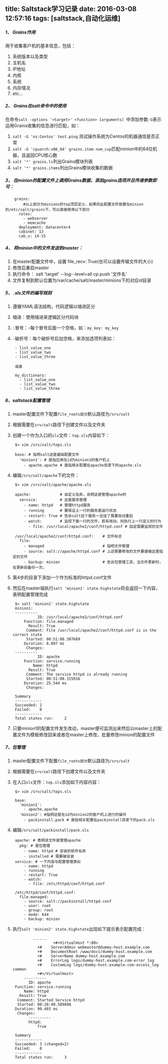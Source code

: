 title: Saltstack学习记录
date: 2016-03-08 12:57:16
tags: [saltstack,自动化运维]
---


##### 1、 Grains作用

 用于收集客户机的基本信息，包括：
	
1. 系统版本以及类型
2. 主机名
3. IP地址
4. 内核
5. 系统
6. 内存情况
7. etc...

##### 2、 Grains在salt命令中的使用


在命令`salt -options '<target>' <function> [arguments] `中添加参数`-G`表示运用Grains收集的信息进行匹配，如：

1. `salt -G 'os:Centos' test.ping` 测试操作系统为Centos的机器通信是否正常
2. `salt -G 'cpuarch:x86_64' grains.item num_cup`匹配minion中的64位机器，且返回CPU核心数
3. `salt '*' grains.ls`列出Grains模块列表
4. `salt '*' grains.items`列出Grains模块收集的数据

<!--more-->
##### 3、 在minion的配置文件上调用Grains数据，添加grains选项并且传递参数即可：


		grains:
			#以上部分为minions的top顶层定义，如果将此配置文件放置在minion的/etc/salt/grains下，可以直接使用以下部分
		  roles:
		    - webserver
		    - memcache
		  deployment: datacenter4
		  cabinet: 13
		  cab_u: 14-15

##### 4、 将minion中的文件发送到master：
	
1. 在master配置文件中，设置 file_recv: True(也可以设置传输文件的大小)
2. 修改后重启master
3. 执行命令： salt 'target' --log--level=all cp.push '文件名'
4. 文件复制到默认位置为/var/cache/salt/master/minions下的对应id目录

##### 5、 .sls文件的编写规则
	
1. 遵循YAML语法结构，代码逻辑以缩进区分
2. 缩进：使用缩进来逻辑区分代码块
3. `:`冒号：-每个冒号后面一个空格，如：`my_key: my_key`
4. `-`破折号：每个破折号后加空格，来添加选项列表如：


		- list_value_one
		- list_value_two
		- list_value_three

		或者

		my_dictionary:
		  - list_value_one
		  - list_value_two
		  - list_value_three



##### 6、saltstack配置管理

1. master配置文件下配置`file_roots部分`默认路径为`/srv/salt`
2. 根据需要在`srv/salt`路径下创建文件以及文件夹
3. 创建一个作为入口的`sls`文件：`top.sls`内容如下：


		$> vim /srv/salt/tops.sls

		base: # 指明salt这是基础配置文件
		  'minion1': # 是指应用在id为minion1的客户机上
    		- apache.apache # 是指相关配置在apache目录下的apache.sls
		  

4. 编辑`/srv/salt/apache`下的文件：


		$> vim /srv/salt/apache/apache.sls
		
		apache: 			# 自定义名称，说明这是管理apache的
		  service: 			# 这是服务管理
    		- name: httpd 	# 管理httpd服务
    		- running 		# 要保证上一行的服务是运行状态
    		- restart: True # 告诉salt这个服务一旦挂了需要自动重启
    		- watch: 		# 监视下面一行的文件，若有改动，则执行上一行定义的行为
      		  - file: /usr/local/apache2/conf/httpd.conf # 指定需要监视的文件

		/usr/local/apache2/conf/httpd.conf:    # 文件标志
		  file: 
			- managed 						   # 指明文件管理
    		- source: salt://apache/httpd.conf # 上述需要修改的文件要遵循这里指定的文件
    		- backup: minion 				   # 告诉包管理工具，当文件更新时，在更新前备份一次。

5. 第4步的目录下添加一个作为标准的httpd.conf文件
6. 然后在master端执行`salt 'minion1' state.highstate`将会返回一下内容，表明配置管理完成

		

		$> salt 'minion1' state.highstate
		minion1:
		----------
		          ID: /usr/local/apache2/conf/httpd.conf
		    Function: file.managed
		      Result: True
			 Comment: File /usr/local/apache2/conf/httpd.conf is in the correct state
     		 Started: 00:51:08.307689
    		Duration: 8.097 ms
     		 Changes:   
		----------
				  ID: apache
			Function: service.running
				Name: httpd
			  Result: True
     		 Comment: The service httpd is already running
     		 Started: 00:51:08.315916
    		Duration: 25.544 ms
    		 Changes:   

		Summary
		------------
		Succeeded: 2
		Failed:    0
		------------
		Total states run:     2

7. 只要minion1的配置文件发生改动，master便可监测出来然后以master上的配置文件为模板修改回来或者在master上修改，批量修改minion的配置文件

##### 7、包管理

1. master配置文件下配置`file_roots部分`默认路径为`/srv/salt`
2. 根据需要在`srv/salt`路径下创建文件以及文件夹
3. 在入口`sls`文件：`top.sls`添加如下内容内容：


		$> vim /srv/salt/tops.sls

		base: 
		  'minion1': 
    		- apache.apache 
		  'minion2': #指明这是在id为minion2的客户机上进行的操作
    		- packinstall.pack # 是指相关配置在packinstall目录下的pack.sls

4. 编辑`/srv/salt/packinstall/pack.sls`


		apache: # 表明该文件是管理apache
		  pkg: # 是包管理
			- name: httpd # 安装的软件名称
    		- installed # 需要被安装
		service: # 一下内容与配置管理类似
    		- name: httpd
    		- running
    		- restart: True
    		- watch:
			  - file: /etc/httpd/conf/httpd.conf

		/etc/httpd/conf/httpd.conf:
		  file.managed:
    		- source: salt://packinstall/httpd.conf
    		- user: root
    		- group: root
    		- mode: 644
    		- backup: minion


5. 执行`salt 'minion2' state.highstate`出现如下提示表示配置完成：


				......
		                 +#<VirtualHost *:80>
                  +#    ServerAdmin webmaster@dummy-host.example.com
                  +#    DocumentRoot /www/docs/dummy-host.example.com
                  +#    ServerName dummy-host.example.com
                  +#    ErrorLog logs/dummy-host.example.com-error_log
                  +#    CustomLog logs/dummy-host.example.com-access_log common
                  +#</VirtualHost>
			----------
              ID: apache
    	Function: service.running
        	Name: httpd
      	  Result: True
     	 Comment: Started Service httpd
     	 Started: 00:26:40.589898
    	Duration: 99.403 ms
     	 Changes:   
              ----------
              httpd:
                  True

		Summary
		------------
		Succeeded: 3 (changed=2)
		Failed:    0
		------------
		Total states run:     3